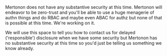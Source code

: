 Mertonon does not have any substantive security at this time. Mertonon will endeavor to be zero-trust and you'll be able to use a huge menagerie of authn things and do RBAC and maybe even ABAC for authz but none of that is possible at this time. We're working on it.

We will use this space to tell you how to contact us for delayed ('responsible') disclosure when we have some security but Mertonon has no substantive security at this time so you'd just be telling us something we know already.
